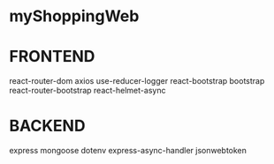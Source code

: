 # myShoppingWeb

# FRONTEND

react-router-dom
axios
use-reducer-logger
react-bootstrap bootstrap
react-router-bootstrap
react-helmet-async

# BACKEND

express
mongoose
dotenv
express-async-handler
jsonwebtoken

